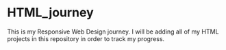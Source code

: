 # HTML_journey
This is my Responsive Web Design journey.
I will be adding all of my HTML projects in this repository in order to track my progress.
